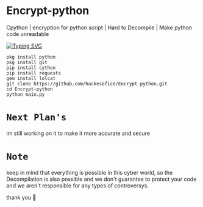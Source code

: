 # Encrypt-python
Cpython | encryption for python script | Hard to Decompile | Make python code unreadable 

[![Typing SVG](https://readme-typing-svg.herokuapp.com?font=Fira+Code&pause=1000&width=435&lines=DON'T+FORGET+TO+STAR+THE+REPOSITORY+;THIS+TOOL+IS+AN+BASICALLY+DESIGNED+FOR+MAKING+CODE+UNREADABLE+)](https://git.io/typing-svg)

```
pkg install python
pkg install git
pip install cython
pip install requests
gem install lolcat
git clone https://github.com/hackesofice/Encrypt-python.git
cd Encrypt-python
python main.py
```

# `Next Plan's`

im still working on it to make it more accurate and secure 

# `Note`

keep in mind that everything is possible in this cyber world, so the Decompilation is also possible and we don't guarantee to protect your code and we aren't responsible for any types of controversys.


thank you 🙏 



